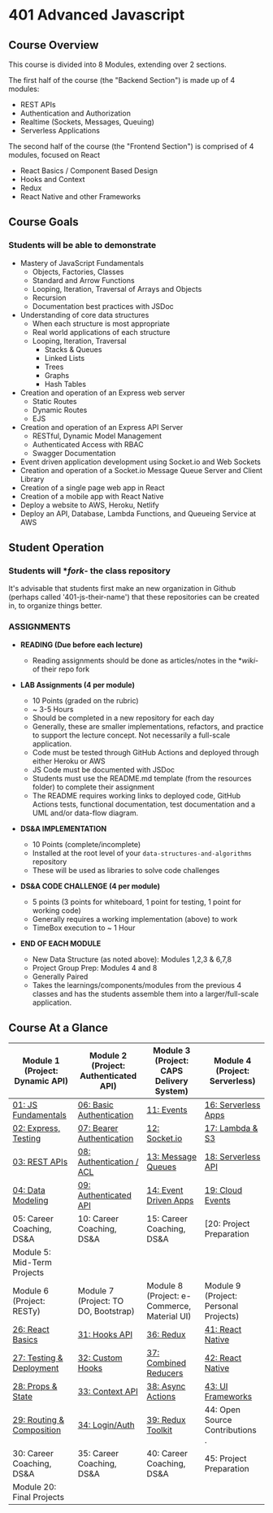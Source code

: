 # 401 Advanced Javascript

## Course Overview

This course is divided into 8 Modules, extending over 2 sections.

The first half of the course (the "Backend Section") is made up of 4 modules:

- REST APIs
- Authentication and Authorization
- Realtime (Sockets, Messages, Queuing)
- Serverless Applications

The second half of the course (the "Frontend Section") is comprised of 4 modules, focused on React

- React Basics / Component Based Design
- Hooks and Context
- Redux
- React Native and other Frameworks

## Course Goals

### Students will be able to demonstrate

- Mastery of JavaScript Fundamentals
  - Objects, Factories, Classes
  - Standard and Arrow Functions
  - Looping, Iteration, Traversal of Arrays and Objects
  - Recursion
  - Documentation best practices with JSDoc
- Understanding of core data structures
  - When each structure is most appropriate
  - Real world applications of each structure
  - Looping, Iteration, Traversal
    - Stacks & Queues
    - Linked Lists
    - Trees
    - Graphs
    - Hash Tables
- Creation and operation of an Express web server
  - Static Routes
  - Dynamic Routes
  - EJS
- Creation and operation of an Express API Server
  - RESTful, Dynamic Model Management
  - Authenticated Access with RBAC
  - Swagger Documentation
- Event driven application development using Socket.io and Web Sockets
- Creation and operation of a Socket.io Message Queue Server and Client Library
- Creation of a single page web app in React
- Creation of a mobile app with React Native
- Deploy a website to AWS, Heroku, Netlify
- Deploy an API, Database, Lambda Functions, and Queueing Service at AWS

## Student Operation

### Students will **fork*- the class repository

It's advisable that students first make an new organization in Github (perhaps called '401-js-their-name') that these repositories can be created in, to organize things better.

### ASSIGNMENTS

- **READING (Due before each lecture)**
  - Reading assignments should be done as articles/notes in the **wiki*- of their repo fork

- **LAB Assignments (4 per module)**
  - 10 Points (graded on the rubric)
  - ~ 3-5 Hours
  - Should be completed in a new repository for each day
  - Generally, these are smaller implementations, refactors, and practice to support the lecture concept. Not necessarily a full-scale application.
  - Code must be tested through GitHub Actions and deployed through either Heroku or AWS
  - JS Code must be documented with JSDoc
  - Students must use the README.md template (from the resources folder) to complete their assignment
  - The README requires working links to deployed code, GitHub Actions tests, functional documentation, test documentation and a UML and/or data-flow diagram.

- **DS&A IMPLEMENTATION**
  - 10 Points (complete/incomplete)
  - Installed at the root level of your `data-structures-and-algorithms` repository
  - These will be used as libraries to solve code challenges

- **DS&A CODE CHALLENGE (4 per module)**
  - 5 points (3 points for whiteboard, 1 point for testing, 1 point for working code)
  - Generally requires a working implementation (above) to work
  - TimeBox execution to ~ 1 Hour

- **END OF EACH MODULE**
  - New Data Structure (as noted above): Modules 1,2,3 & 6,7,8
  - Project Group Prep: Modules 4 and 8
  - Generally Paired
  - Takes the learnings/components/modules from the previous 4 classes and has the students assemble them into a larger/full-scale application.

## Course At a Glance

| Module 1 (Project: Dynamic API)                   | Module 2 (Project: Authenticated API)            | Module 3 (Project: CAPS Delivery System)      | Module 4 (Project: Serverless)              |
|---------------------------------------------------|--------------------------------------------------|-----------------------------------------------|---------------------------------------------|
| [01: JS Fundamentals](./class-01/README.md)       | [06: Basic Authentication](./class-06/README.md) | [11: Events](./class-11/README.md)            | [16: Serverless Apps](./class-16/README.md) |
| [02: Express, Testing](./class-02/README.md)      | [07: Bearer Authentication](./class-07/README.md)| [12: Socket.io](./class-12/README.md)         | [17: Lambda & S3](./class-17/README.md)     |
| [03: REST APIs](./class-03/README.md)             | [08: Authentication / ACL](./class-08/README.md) | [13: Message Queues](./class-13/README.md)    | [18: Serverless API](./class-18/README.md)  |
| [04: Data Modeling](./class-04/README.md)         | [09: Authenticated API](./class-09/README.md)    | [14: Event Driven Apps](./class-14/README.md) | [19: Cloud Events](./class-19/README.md)    |
| 05: Career Coaching, DS&A                         | 10: Career Coaching, DS&A                        | 15: Career Coaching, DS&A                     | [20: Project Preparation                    |
| Module 5: Mid-Term Projects                       |                                                  |                                               |                                             |
| Module 6 (Project: RESTy)                         | Module 7 (Project: TO DO, Bootstrap)             | Module 8 (Project: e-Commerce, Material UI)   | Module 9 (Project: Personal Projects)       |
| [26: React Basics](./class-26/README.md)          | [31: Hooks API](./class-31/README.md)            | [36: Redux](./class-36/README.md)             | [41: React Native](./class-40/README.md)    |
| [27: Testing & Deployment](./class-27/README.md)  | [32: Custom Hooks](./class-32/README.md)         | [37: Combined Reducers](./class-37/README.md) | [42: React Native](./class-41/README.md)    |
| [28: Props & State](./class-28/README.md)         | [33: Context API](./class-33/README.md)          | [38: Async Actions](./class-38/README.md)     | [43: UI Frameworks](./class-42/README.md)   |
| [29: Routing & Composition](./class-29/README.md) | [34: Login/Auth](./class-34/README.md)           | [39: Redux Toolkit](./class-39/README.md)     | 44: Open Source Contributions .             |
| 30: Career Coaching, DS&A                         | 35: Career Coaching, DS&A                        | 40: Career Coaching, DS&A                     | 45: Project Preparation                     |
| Module 20: Final Projects                         |                                                  |                                               |                                             |
